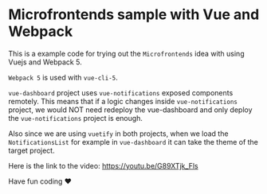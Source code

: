 # Microfrontends sample with Vue and Webpack

This is a example code for trying out the `Microfrontends` idea with using Vuejs and Webpack 5.

`Webpack 5` is used with `vue-cli-5`.

`vue-dashboard` project uses `vue-notifications` exposed components remotely. This means that if a logic changes inside `vue-notifications` project, we would NOT need redeploy the vue-dashboard and only deploy the `vue-notifications` project is enough.

Also since we are using `vuetify` in both projects, when we load the `NotificationsList` for example in `vue-dashboard` it can take the theme of the target project.


Here is the link to the video: https://youtu.be/G89XTjk_Fls


Have fun coding ♥